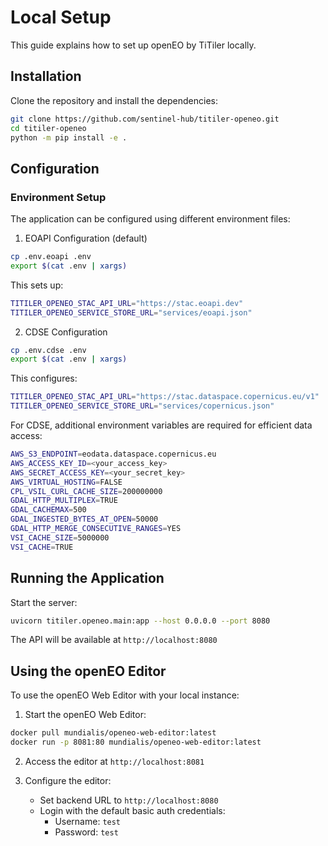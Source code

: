 # Local Setup

This guide explains how to set up openEO by TiTiler locally.

## Installation

Clone the repository and install the dependencies:

```bash
git clone https://github.com/sentinel-hub/titiler-openeo.git
cd titiler-openeo
python -m pip install -e .
```

## Configuration

### Environment Setup

The application can be configured using different environment files:

1. EOAPI Configuration (default)
```bash
cp .env.eoapi .env
export $(cat .env | xargs)
```

This sets up:
```bash
TITILER_OPENEO_STAC_API_URL="https://stac.eoapi.dev"
TITILER_OPENEO_SERVICE_STORE_URL="services/eoapi.json"
```

2. CDSE Configuration
```bash
cp .env.cdse .env
export $(cat .env | xargs)
```

This configures:
```bash
TITILER_OPENEO_STAC_API_URL="https://stac.dataspace.copernicus.eu/v1"
TITILER_OPENEO_SERVICE_STORE_URL="services/copernicus.json"
```

For CDSE, additional environment variables are required for efficient data access:
```bash
AWS_S3_ENDPOINT=eodata.dataspace.copernicus.eu
AWS_ACCESS_KEY_ID=<your_access_key>
AWS_SECRET_ACCESS_KEY=<your_secret_key>
AWS_VIRTUAL_HOSTING=FALSE
CPL_VSIL_CURL_CACHE_SIZE=200000000
GDAL_HTTP_MULTIPLEX=TRUE
GDAL_CACHEMAX=500
GDAL_INGESTED_BYTES_AT_OPEN=50000
GDAL_HTTP_MERGE_CONSECUTIVE_RANGES=YES
VSI_CACHE_SIZE=5000000
VSI_CACHE=TRUE
```

## Running the Application

Start the server:
```bash
uvicorn titiler.openeo.main:app --host 0.0.0.0 --port 8080
```

The API will be available at `http://localhost:8080`

## Using the openEO Editor

To use the openEO Web Editor with your local instance:

1. Start the openEO Web Editor:
```bash
docker pull mundialis/openeo-web-editor:latest
docker run -p 8081:80 mundialis/openeo-web-editor:latest
```

2. Access the editor at `http://localhost:8081`

3. Configure the editor:
   - Set backend URL to `http://localhost:8080`
   - Login with the default basic auth credentials:
     - Username: `test`
     - Password: `test`
